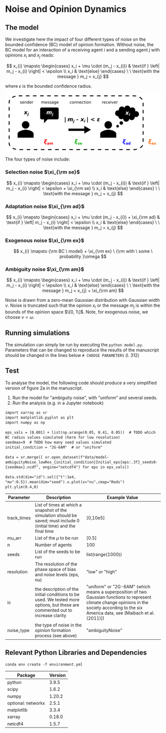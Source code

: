 # Noise and Opinion Dynamics

## The model 
We investigate here the impact of four different types of noise on the bounded confidence (BC) model of opinion formation. Without noise, the BC model for an interaction of a receiving agent $i$ and a sending agent $j$ with opinions $x_i$ and $x_j$ reads:

$$
	x_{i} \mapsto 
        \begin{cases} 
            x_i + \mu \cdot (m_j -  x_{i}) & \text{if } \left| m_j - x_{i} \right| < \epsilon \\
            x_i & \text{else}
        \end{cases} \ \  \text{with the message } m_j = x_{j} 
$$

where $\epsilon$ is the bounded confidence radius.



<p align="center">
  <img src="figs_github/sketch_ms2_v3.png" width="600">
</p>


The four types of noise include:

### Selection noise $\xi_{\rm se}$

$$
	x_{i} \mapsto 
        \begin{cases} 
            x_i + \mu \cdot (m_j -  x_{i}) & \text{if } \left| m_j - x_{i} \right| < \epsilon + \xi_{\rm se} \\
            x_i & \text{else}
        \end{cases} \ \  \text{with the message } m_j = x_{j} 
$$

### Adaptation noise $\xi_{\rm ad}$

$$
	x_{i} \mapsto 
        \begin{cases} 
            x_i + \mu \cdot (m_j -  x_{i})  + \xi_{\rm ad} & \text{if } \left| m_j - x_{i} \right| < \epsilon \\
            x_i & \text{else}
        \end{cases} \ \  \text{with the message } m_j = x_{j} 
$$

### Exogenous noise $\xi_{\rm ex}$

$$
	x_{i} \mapsto 
        {\rm BC \ model} + \xi_{\rm ex} \ {\rm with \ some \ probability }\omega
$$

### Ambiguity noise $\xi_{\rm am}$

$$
	x_{i} \mapsto 
        \begin{cases} 
            x_i + \mu \cdot (m_j -  x_{i}) & \text{if } \left| m_j - x_{i} \right| < \epsilon \\
            x_i & \text{else}
        \end{cases} \ \  \text{with the message } m_j = x_{j}  + \xi_{\rm am}
$$

Noise is drawn from a zero-mean Gaussian distribution with Gaussian width $\nu$. Noise is truncated such that the opinion $x_i$ or the message $m_j$ is within the bounds of the opinion space $\[0, 1\]$. Note, for exogenous noise, we choose $\nu=\omega$. 

## Running simulations

The simulation can simply be run by executing the ```python model.py```. Parameters that can be changed to reproduce the results of the manuscript should be changed in the lines below ```# CHOOSE PARAMETERS``` (l. 312)

## Test

To analyse the model, the following code should produce a very simplified version of figure 2a in the manuscript.

1. Run the model for "ambiguity noise", with "uniform" and several seeds.
2. Run the analysis (e.g. in a Jupyter notebook)

```
import xarray as xr
import matplotlib.pyplot as plt
import numpy as np

eps_vals = [0.001] + list(np.arange(0.05, 0.41, 0.05))  # TODO which BC radius values simulated (here for low resolution) 
seedmax=9  # TODO how many seed values simulated
initial_condition = "2G-6AM"  # or "uniform"

data = xr.merge([ xr.open_dataset(f"data/model-ambiguityNoise_lowRes_{initial_condition}Initial_eps{eps:.3f}_seeds0-{seedmax}.ncdf", engine="netcdf4") for eps in eps_vals])
   
data.std(dim="id").sel({"t":1e4, "mu":0.5}).mean(dim="seed").x.plot(x="nu",cmap="Reds")
plt.ylim(0.4,0)
```

| Parameter  | Description | Example Value |
|-----|-----|------|
| track_times | List of times at which a snapshot of the simulation should be saved; must include 0 (initial time) and the final time | \[0,10e5\] |
| mu_arr | List of the $\mu$ to be run | \[0.5\]| 
| n | Number of agents | 100 |
| seeds | List of the seeds to be run | list(range(1000)) |
| resolution | The resolution of the phase space of bias and noise levels (eps, nu) | "low" or "high" |
| ic | the description of the initial conditions to be used. We tested more options, but these are commented out to increase clarity  | "uniform" or "2G-6AM" (which means a superposition of two Gaussian functions to represent climate change opinions in the society according to the six America data, see [Maibach et al. (2011)]) |
| noise_type | the type of noise in the opinion formation process (see above)| "ambiguityNoise" | 




## Relevant Python Libraries and Dependencies 

```
conda env create -f environment.yml
```

| Package  | Version |
|-----|-----|
| python | 3.9.5 |
| scipy | 1.6.2 |
| numpy | 1.20.2 |
| optional: networkx | 2.5.1 |
| matplotlib | 3.3.4 |
| xarray | 0.18.0 |
| netcdf4 | 1.5.7 |
